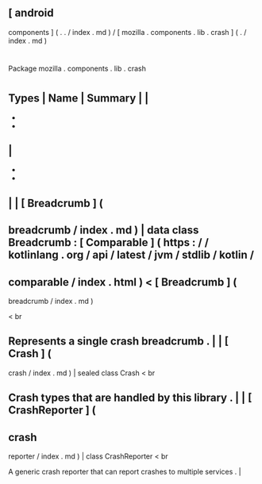 [
android
-
components
]
(
.
.
/
index
.
md
)
/
[
mozilla
.
components
.
lib
.
crash
]
(
.
/
index
.
md
)
#
#
Package
mozilla
.
components
.
lib
.
crash
#
#
#
Types
|
Name
|
Summary
|
|
-
-
-
|
-
-
-
|
|
[
Breadcrumb
]
(
-
breadcrumb
/
index
.
md
)
|
data
class
Breadcrumb
:
[
Comparable
]
(
https
:
/
/
kotlinlang
.
org
/
api
/
latest
/
jvm
/
stdlib
/
kotlin
/
-
comparable
/
index
.
html
)
<
[
Breadcrumb
]
(
-
breadcrumb
/
index
.
md
)
>
<
br
>
Represents
a
single
crash
breadcrumb
.
|
|
[
Crash
]
(
-
crash
/
index
.
md
)
|
sealed
class
Crash
<
br
>
Crash
types
that
are
handled
by
this
library
.
|
|
[
CrashReporter
]
(
-
crash
-
reporter
/
index
.
md
)
|
class
CrashReporter
<
br
>
A
generic
crash
reporter
that
can
report
crashes
to
multiple
services
.
|
